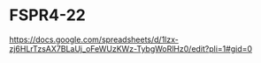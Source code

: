 # FSPR4-22

https://docs.google.com/spreadsheets/d/1lzx-zj6HLrTzsAX7BLaUj_oFeWUzKWz-TybgWoRlHz0/edit?pli=1#gid=0